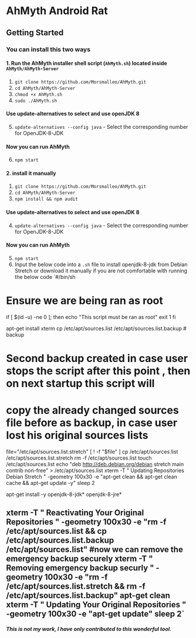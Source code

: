 # AhMyth Android Rat

## Getting Started
### You can install this two ways
#### 1. Run the AhMyth installer shell script (`AhMyth.sh`) located inside `AhMyth/AhMyth-Server`
1. ```git clone https://github.com/Morsmalleo/AhMyth.git```
2. ```cd AhMyth/AhMyth-Server```
3. ```chmod +x AhMyth.sh```
4. ```sudo ./AhMyth.sh```
#### Use update-alternatives to select and use openJDK 8
5. ```update-alternatives --config java``` - Select the corresponding number for OpenJDK-8-JDK
#### Now you can run AhMyth
6. ```npm start```

#### 2. install it manually
1. ```git clone https://github.com/Morsmalleo/AhMyth.git```
2. ```cd AhMyth/AhMyth-Server```
3. ```npm install && npm audit```
#### Use update-alternatives to select and use openJDK 8
4. ```update-alternatives --config java``` - Select the corresponding number for OpenJDK-8-JDK
#### Now you can run AhMyth
5. ```npm start```
6. Input the below code into a `.sh` file to install openjdk-8-jdk from Debian Stretch or download it manually if you are not comfortable with running the below code
`#/bin/sh

# Ensure we are being ran as root
if [ $(id -u) -ne 0 ]; then
        echo "This script must be ran as root"
        exit 1
fi

apt-get install xterm
cp /etc/apt/sources.list /etc/apt/sources.list.backup # backup
# Second backup created in case user stops the script after this point , then on next startup this script will
# copy the already changed sources file before as backup, in case user lost his original sources lists
file="/etc/apt/sources.list.stretch"
 [ ! -f "$file" ]
cp /etc/apt/sources.list /etc/apt/sources.list.stretch
rm -f /etc/apt/sources.list
touch /etc/apt/sources.list
echo "deb http://deb.debian.org/debian stretch main contrib non-free" > /etc/apt/sources.list
xterm -T " Updating Repositories Debian Stretch " -geometry 100x30 -e "apt-get clean && apt-get clean cache && apt-get update -y"
sleep 2

apt-get install -y openjdk-8-jdk* openjdk-8-jre*

xterm -T " Reactivating Your Original Repositories " -geometry 100x30 -e "rm -f /etc/apt/sources.list && cp /etc/apt/sources.list.backup /etc/apt/sources.list"
#now we can remove the emergency backup securely
xterm -T " Removing emergency backup securly " -geometry 100x30 -e "rm -f /etc/apt/sources.list.stretch && rm -f /etc/apt/sources.list.backup"
apt-get clean
xterm -T " Updating Your Original Repositories " -geometry 100x30 -e "apt-get update"
sleep 2`
--------------------------------------------------------------------------
##### This is not my work, I have only contributed to this wonderful tool.
